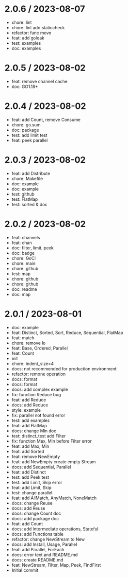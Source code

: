 
2.0.6 / 2023-08-07
==================

* chore: lint
* chore: lint add staticcheck
* refactor: func move
* feat: add goleak
* test: examples
* doc: examples

2.0.5 / 2023-08-02
==================

* feat: remove channel cache
* doc: GO1.18+

2.0.4 / 2023-08-02
==================

* feat: add Count, remove Consume
* chore: go.sum
* doc: package
* test: add limit test
* feat: peek parallel

2.0.3 / 2023-08-02
==================

* feat: add Distribute
* chore: Makefile
* doc: example
* doc: example
* test: github
* test: FlatMap
* test: sorted & doc

2.0.2 / 2023-08-02
==================

* feat: channels
* feat: chan
* doc: filter, limit, peek
* doc: badge
* chore: GoCI
* chore: main
* chore: github
* test: map
* chore: github
* chore: github
* doc: readme
* doc: map

2.0.1 / 2023-08-01
==================

* doc: example
* feat: Distinct, Sorted, Sort, Reduce, Sequential, FlatMap
* feat: match
* chore: remove lo
* feat: Base, Ordered, Parallel
* feat: Count
* init
* chore: indent_size=4
* docs: not recommended for production environment
* refactor: remone operation
* docs: format
* docs: format
* docs: add complex example
* fix: function Reduce bug
* feat: add Reduce
* docs: add Reduce
* style: example
* fix: parallel not found error
* test: add examples
* feat: add FlatMap
* docs: change Min doc
* test: distinct_test add Filter
* fix: function Max, Min before Filter error
* feat: add Max, Min
* feat: add Sorted
* feat: remove NewEmpty
* feat: add NewEmpty create empty Stream
* docs: add Sequential, Parallel
* feat: add Distinct
* test: add Peek test
* test: add Limit, Skip error
* feat: add Limit, Skip
* test: change parallel
* feat: add AllMatch, AnyMatch, NoneMatch
* docs: change Reuse
* docs: add Reuse
* docs: change Count doc
* docs: add package doc
* feat: add Count
* docs: add Intermediate operations, Stateful
* docs: add Functions table
* refactor: change NewStream to New
* docs: add Install, Usage, Parallel
* feat: add Parallel, ForEach
* docs: error text and README.md
* docs: create README.md
* feat: NewStream, Filter, Map, Peek, FindFirst
* Initial commit
